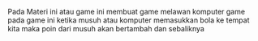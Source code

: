 Pada Materi ini atau game ini membuat game melawan komputer game
pada game ini ketika musuh atau komputer memasukkan bola ke tempat kita maka poin dari musuh akan bertambah dan sebaliknya
